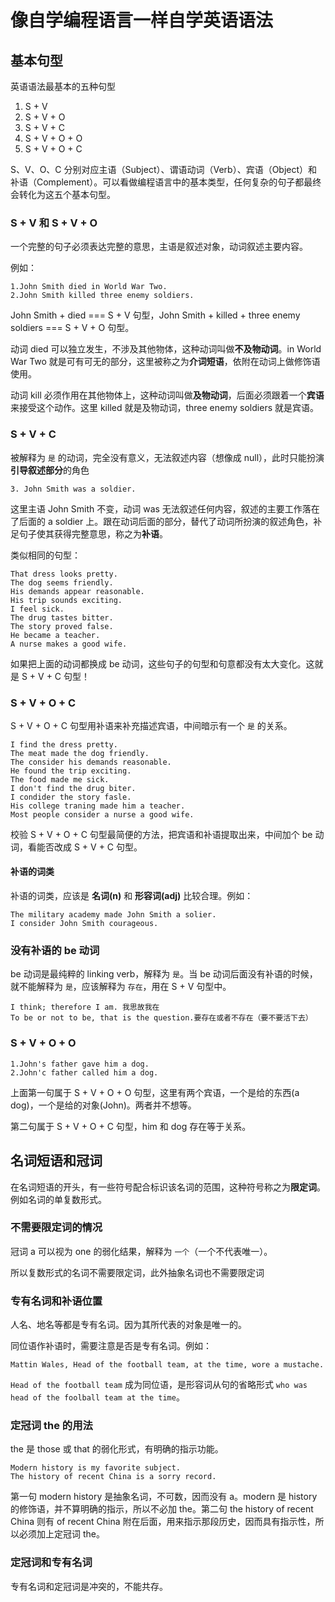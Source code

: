 # 像自学编程语言一样自学英语语法

## 基本句型

英语语法最基本的五种句型

1. S + V
1. S + V + O
1. S + V + C
1. S + V + O + O
1. S + V + O + C

S、V、O、C 分别对应主语（Subject）、谓语动词（Verb）、宾语（Object）和补语（Complement）。可以看做编程语言中的基本类型，任何复杂的句子都最终会转化为这五个基本句型。

### S + V 和  S + V + O

一个完整的句子必须表达完整的意思，主语是叙述对象，动词叙述主要内容。

例如：

```plain
1.John Smith died in World War Two.
2.John Smith killed three enemy soldiers.
```

John Smith + died === S + V 句型，John Smith + killed + three enemy soldiers === S + V + O 句型。

动词 died 可以独立发生，不涉及其他物体，这种动词叫做**不及物动词**。in World War Two 就是可有可无的部分，这里被称之为**介词短语**，依附在动词上做修饰语使用。

动词 kill 必须作用在其他物体上，这种动词叫做**及物动词**，后面必须跟着一个**宾语**来接受这个动作。这里 killed 就是及物动词，three enemy soldiers 就是宾语。

### S + V + C

被解释为 `是` 的动词，完全没有意义，无法叙述内容（想像成 null），此时只能扮演**引导叙述部分**的角色

```plain
3. John Smith was a soldier.
```

这里主语 John Smith 不变，动词 was 无法叙述任何内容，叙述的主要工作落在了后面的 a soldier 上。跟在动词后面的部分，替代了动词所扮演的叙述角色，补足句子使其获得完整意思，称之为**补语**。

类似相同的句型：

```plain
That dress looks pretty.
The dog seems friendly.
His demands appear reasonable.
His trip sounds exciting.
I feel sick.
The drug tastes bitter.
The story proved false.
He became a teacher.
A nurse makes a good wife.
```

如果把上面的动词都换成 be 动词，这些句子的句型和句意都没有太大变化。这就是 S + V + C 句型！

### S + V + O + C

S + V + O + C 句型用补语来补充描述宾语，中间暗示有一个 `是` 的关系。

```plain
I find the dress pretty.
The meat made the dog friendly.
The consider his demands reasonable.
He found the trip exciting.
The food made me sick.
I don't find the drug biter.
I condider the story fasle.
His college traning made him a teacher.
Most people consider a nurse a good wife.
```

校验 S + V + O + C 句型最简便的方法，把宾语和补语提取出来，中间加个 be 动词，看能否改成 S + V + C 句型。

#### 补语的词类

补语的词类，应该是 **名词(n)** 和 **形容词(adj)** 比较合理。例如：

```plain
The military academy made John Smith a solier.
I consider John Smith courageous.
```

### 没有补语的 be 动词

be 动词是最纯粹的 linking verb，解释为 `是`。当 be 动词后面没有补语的时候，就不能解释为 `是`，应该解释为 `存在`，用在 S + V 句型中。

```plain
I think; therefore I am. 我思故我在
To be or not to be, that is the question.要存在或者不存在（要不要活下去）
```

### S + V + O + O

```plain
1.John's father gave him a dog.
2.John'c father called him a dog.
```

上面第一句属于 S + V + O + O 句型，这里有两个宾语，一个是给的东西(a dog)，一个是给的对象(John)。两者并不想等。

第二句属于 S + V + O + C 句型，him 和 dog 存在等于关系。

## 名词短语和冠词

在名词短语的开头，有一些符号配合标识该名词的范围，这种符号称之为**限定词**。例如名词的单复数形式。

### 不需要限定词的情况

冠词 a 可以视为 one 的弱化结果，解释为 `一个`（一个不代表唯一）。

所以复数形式的名词不需要限定词，此外抽象名词也不需要限定词

### 专有名词和补语位置

人名、地名等都是专有名词。因为其所代表的对象是唯一的。

同位语作补语时，需要注意是否是专有名词。例如：

```plain
Mattin Wales, Head of the football team, at the time, wore a mustache.
```

`Head of the football team` 成为同位语，是形容词从句的省略形式 `who was head of the foolball team at the time`。

### 定冠词 the 的用法

the 是 those 或 that 的弱化形式，有明确的指示功能。

```plain
Modern history is my favorite subject.
The history of recent China is a sorry record.
```

第一句 modern history 是抽象名词，不可数，因而没有 a。modern 是 history 的修饰语，并不算明确的指示，所以不必加 the。第二句 the history of recent China 则有 of recent China 附在后面，用来指示那段历史，因而具有指示性，所以必须加上定冠词 the。

### 定冠词和专有名词

专有名词和定冠词是冲突的，不能共存。